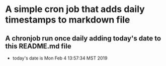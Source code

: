 A simple cron job that adds daily timestamps to markdown file
============================================================
## A chronjob run once daily adding today's date to this README.md file
* today's date is Mon Feb  4 13:57:34 MST 2019
